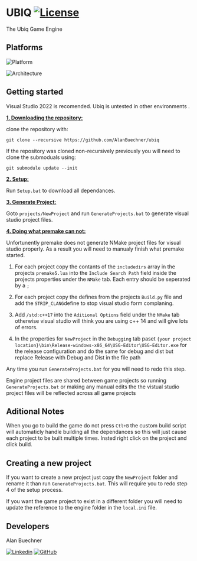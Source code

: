 # UBIQ [![License](https://img.shields.io/github/license/AlanBuechner/ubiq)](https://github.com/AlanBuechner/Romulus/blob/master/LICENSE)
The Ubiq Game Engine

## Platforms
![Platform](https://img.shields.io/badge/Windows-0078D6?style=for-the-badge&logo=windows&logoColor=white)

![Architecture](https://img.shields.io/badge/Architecture-x64-blue.svg)


## Getting started
Visual Studio 2022 is recomended. Ubiq is untested in other environments .

<ins>**1. Downloading the repository:**</ins>

clone the repository with:

```
git clone --recursive https://github.com/AlanBuechner/ubiq
```

If the repository was cloned non-recursively previously you will need to clone the submoduals using:

```
git submodule update --init
```
<ins>**2. Setup:**</ins>

Run `Setup.bat` to download all dependances.

<ins>**3. Generate Project:**</ins>

Goto `projects/NewProject` and run `GenerateProjects.bat` to generate visual studio project files.


<ins>**4. Doing what premake can not:**</ins>

Unfortunently premake does not generate NMake project files for visual studio properly. As a result you will need to manualy finish what premake started.

1. For each project copy the contants of the `includedirs` array in the projects `premake5.lua` into the `Include Search Path` field inside the projects properties under the `NMake` tab. Each entry should be seperated by a `;`

2. For each project copy the defines from the projects `Build.py` file and add the `STRIP_CLANG`define to stop visual studio form complaning.

3. Add `/std:c++17` into the `Aditional Options` field under the `NMake` tab otherwise visual studio will think you are using c++ 14 and will give lots of errors.

4. In the properties for `NewProject` in the `Debugging` tab paset `{your project location}\bin\Release-windows-x86_64\USG-Editor\USG-Editor.exe` for the release configuration and do the same for debug and dist but replace Release with Debug and Dist in the file path

Any time you run `GenerateProjects.bat` for you will need to redo this step. 

Engine project files are shared between game projects so running `GenerateProjects.bat` or making any manual edits the the vistual studio project files will be reflected across all game projects

## Aditional Notes

When you go to build the game do not press `Ctl+B` the custom build script will automaticly handle building all the dependances so this will just cause each project to be built multiple times. Insted right click on the project and click build.

## Creating a new project

If you want to create a new project just copy the `NewProject` folder and rename it than run `GenerateProjects.bat`. This will require you to redo step 4 of the setup process.

If you want the game project to exist in a different folder you will need to update the reference to the engine folder in the `local.ini` file.

## Developers

Alan Buechner

[![Linkedin](https://img.shields.io/badge/LinkedIn-0077B5?style=for-the-badge&logo=linkedin&logoColor=white)](https://www.linkedin.com/in/alan-buechner-223aa5206/)
[![GitHub](https://img.shields.io/badge/GitHub-100000?style=for-the-badge&logo=github&logoColor=white)](https://github.com/AlanBuechner)